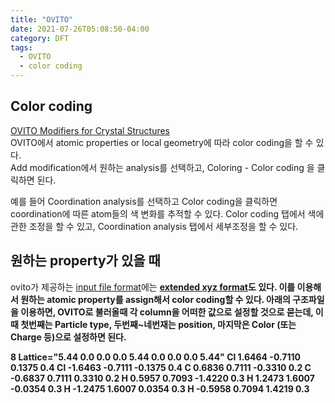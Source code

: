 ```yaml
---
title: "OVITO"
date: 2021-07-26T05:08:50-04:00
category: DFT
tags:
  - OVITO
  - color coding
---
```


## Color coding
[OVITO Modifiers for Crystal Structures](https://www.youtube.com/watch?v=gqpRtUEX9Gk)  
OVITO에서 atomic properties or local geometry에 따라 color coding을 할 수 있다.  
Add modification에서 원하는 analysis를 선택하고, Coloring - Color coding 을 클릭하면 된다.  

예를 들어 Coordination analysis를 선택하고 Color coding을 클릭하면 coordination에 따른 atom들의 색 변화를 추적할 수 있다. Color coding 탭에서 색에 관한 조정을 할 수 있고, Coordination analysis 탭에서 세부조정을 할 수 있다.  


## 원하는 property가 있을 때
ovito가 제공하는 [input file format](https://www.ovito.org/docs/current/reference/file_formats/file_formats_input.html)에는 [<b> extended <b> xyz format](https://web.archive.org/web/20190811094343/https://libatoms.github.io/QUIP/io.html#extendedxyz)도 있다. 이를 이용해서 원하는 atomic property를 assign해서 color coding할 수 있다. 아래의 구조파일을 이용하면, OVITO로 불러올때 각 column을 어떠한 값으로 설정할 것으로 묻는데, 이때 첫번째는 Particle type, 두번째~네번재는 position, 마지막은 Color (또는 Charge 등)으로 설정하면 된다.  

8
Lattice="5.44 0.0 0.0 0.0 5.44 0.0 0.0 0.0 5.44"
Cl    1.6464   -0.7110    0.1375   0.4
Cl   -1.6463   -0.7111   -0.1375   0.4
C    0.6836    0.7111   -0.3310   0.2
C   -0.6837    0.7111    0.3310   0.2
H    0.5957    0.7093   -1.4220   0.3
H    1.2473    1.6007   -0.0354   0.3
H   -1.2475    1.6007    0.0354   0.3
H   -0.5958    0.7094    1.4219   0.3
